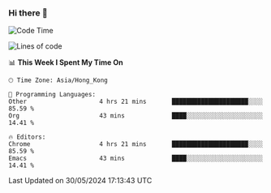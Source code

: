 ### Hi there 👋

<!--
**nicehiro/nicehiro** is a ✨ _special_ ✨ repository because its `README.md` (this file) appears on your GitHub profile.

Here are some ideas to get you started:

- 🔭 I’m currently working on ...
- 🌱 I’m currently learning ...
- 👯 I’m looking to collaborate on ...
- 🤔 I’m looking for help with ...
- 💬 Ask me about ...
- 📫 How to reach me: ...
- 😄 Pronouns: ...
- ⚡ Fun fact: ...
-->

<!--START_SECTION:waka-->
![Code Time](http://img.shields.io/badge/Code%20Time-332%20hrs%2032%20mins-blue)

![Lines of code](https://img.shields.io/badge/From%20Hello%20World%20I%27ve%20Written-2.7%20million%20lines%20of%20code-blue)

📊 **This Week I Spent My Time On** 

```text
🕑︎ Time Zone: Asia/Hong_Kong

💬 Programming Languages: 
Other                    4 hrs 21 mins       █████████████████████░░░░   85.59 % 
Org                      43 mins             ████░░░░░░░░░░░░░░░░░░░░░   14.41 % 

🔥 Editors: 
Chrome                   4 hrs 21 mins       █████████████████████░░░░   85.59 % 
Emacs                    43 mins             ████░░░░░░░░░░░░░░░░░░░░░   14.41 % 
```


 Last Updated on 30/05/2024 17:13:43 UTC
<!--END_SECTION:waka-->
